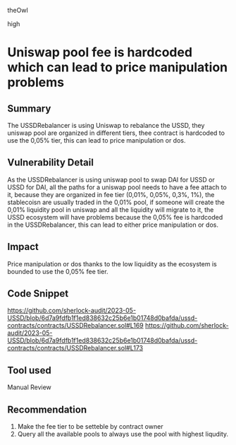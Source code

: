 theOwl

high

# Uniswap pool fee is hardcoded which can lead to price manipulation problems

## Summary
The USSDRebalancer is using Uniswap to rebalance the USSD, they uniswap pool are organized in different tiers, thee contract is hardcoded to use the 0,05% tier, this can lead to price manipulation or dos. 
## Vulnerability Detail
As the USSDRebalancer is using uniswap pool to swap DAI for USSD or USSD for DAI, all the paths for a uniswap pool needs to have a fee attach to it, because they are organized in fee tier (0,01%, 0,05%, 0,3%, 1%), the stablecoisn are usually traded in the 0,01% pool, if someone will create the 0,01% liquidity pool in uniswap and all the liquidity will migrate to it, the USSD ecosystem will have problems because the 0,05% fee is hardcoded in the USSDRebalancer, this can lead to either price manipulation or dos.
## Impact
Price manipulation or dos thanks to the low liquidity as  the ecosystem is bounded to use the 0,05% fee tier.
## Code Snippet
https://github.com/sherlock-audit/2023-05-USSD/blob/6d7a9fdfb1f1ed838632c25b6e1b01748d0bafda/ussd-contracts/contracts/USSDRebalancer.sol#L169
https://github.com/sherlock-audit/2023-05-USSD/blob/6d7a9fdfb1f1ed838632c25b6e1b01748d0bafda/ussd-contracts/contracts/USSDRebalancer.sol#L173
## Tool used

Manual Review

## Recommendation
1. Make the fee tier to be setteble by contract owner 
2. Query all the available pools to always use the pool with highest liqudity.
